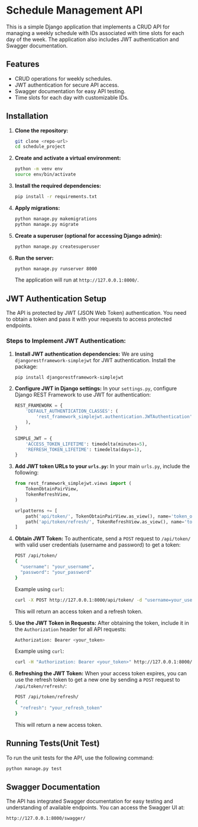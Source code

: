
# Schedule Management API

This is a simple Django application that implements a CRUD API for managing a weekly schedule with IDs associated with time slots for each day of the week. The application also includes JWT authentication and Swagger documentation.

## Features
- CRUD operations for weekly schedules.
- JWT authentication for secure API access.
- Swagger documentation for easy API testing.
- Time slots for each day with customizable IDs.

## Installation

1. **Clone the repository:**
   ```bash
   git clone <repo-url>
   cd schedule_project
   ```

2. **Create and activate a virtual environment:**
   ```bash
   python -m venv env
   source env/bin/activate
   ```

3. **Install the required dependencies:**
   ```bash
   pip install -r requirements.txt
   ```

4. **Apply migrations:**
   ```bash
   python manage.py makemigrations
   python manage.py migrate
   ```

5. **Create a superuser (optional for accessing Django admin):**
   ```bash
   python manage.py createsuperuser
   ```

6. **Run the server:**
   ```bash
   python manage.py runserver 8000
   ```

   The application will run at `http://127.0.0.1:8000/`.

## JWT Authentication Setup

The API is protected by JWT (JSON Web Token) authentication. You need to obtain a token and pass it with your requests to access protected endpoints.

### Steps to Implement JWT Authentication:

1. **Install JWT authentication dependencies:**
   We are using `djangorestframework-simplejwt` for JWT authentication. Install the package:
   ```bash
   pip install djangorestframework-simplejwt
   ```

2. **Configure JWT in Django settings:**
   In your `settings.py`, configure Django REST Framework to use JWT for authentication:

   ```python
   REST_FRAMEWORK = {
       'DEFAULT_AUTHENTICATION_CLASSES': (
           'rest_framework_simplejwt.authentication.JWTAuthentication',
       ),
   }

   SIMPLE_JWT = {
       'ACCESS_TOKEN_LIFETIME': timedelta(minutes=5),
       'REFRESH_TOKEN_LIFETIME': timedelta(days=1),
   }
   ```

3. **Add JWT token URLs to your `urls.py`:**
   In your main `urls.py`, include the following:

   ```python
   from rest_framework_simplejwt.views import (
       TokenObtainPairView,
       TokenRefreshView,
   )

   urlpatterns += [
       path('api/token/', TokenObtainPairView.as_view(), name='token_obtain_pair'),
       path('api/token/refresh/', TokenRefreshView.as_view(), name='token_refresh'),
   ]
   ```

4. **Obtain JWT Token:**
   To authenticate, send a `POST` request to `/api/token/` with valid user credentials (username and password) to get a token:

   ```bash
   POST /api/token/
   {
     "username": "your_username",
     "password": "your_password"
   }
   ```

   Example using `curl`:
   ```bash
   curl -X POST http://127.0.0.1:8000/api/token/ -d "username=your_username&password=your_password"
   ```

   This will return an access token and a refresh token.

5. **Use the JWT Token in Requests:**
   After obtaining the token, include it in the `Authorization` header for all API requests:

   ```bash
   Authorization: Bearer <your_token>
   ```

   Example using `curl`:
   ```bash
   curl -H "Authorization: Bearer <your_token>" http://127.0.0.1:8000/api/timeslots/
   ```

6. **Refreshing the JWT Token:**
   When your access token expires, you can use the refresh token to get a new one by sending a `POST` request to `/api/token/refresh/`:

   ```bash
   POST /api/token/refresh/
   {
     "refresh": "your_refresh_token"
   }
   ```

   This will return a new access token.

## Running Tests(Unit Test)

To run the unit tests for the API, use the following command:

```bash
python manage.py test
```

## Swagger Documentation

The API has integrated Swagger documentation for easy testing and understanding of available endpoints. You can access the Swagger UI at:

```
http://127.0.0.1:8000/swagger/
```

